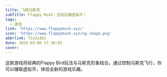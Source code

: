 ```yaml
---
title: 飞翔马斯克
subTitle: Flappy Musk：边玩边赚虚拟币！
tags:
  - 游戏
link: 'https://www.flappymusk.xyz/'
icon: 'https://www.flappymusk.xyz/og-image.png'
abbrlink: f2a3a161
date: 2025-03-08 17:30:03
cover:
---
```


这款游戏将经典的Flappy Bird玩法与马斯克形象结合。通过控制马斯克飞行，你可以赚取虚拟币，体验全新的游戏乐趣。